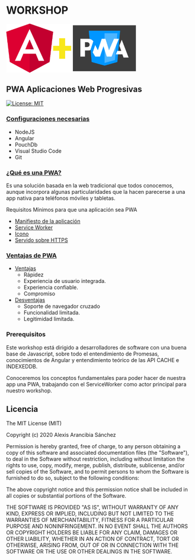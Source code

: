 # WORKSHOP

<p float="left">
    <img src="./angular-pwa.png" alt="Workshop unit testing con Angular" width="350" />
</p>

## PWA Aplicaciones Web Progresivas

[![License: MIT](https://img.shields.io/badge/License-MIT-yellow.svg)](https://opensource.org/licenses/MIT)

### [**Configuraciones necesarias**](0-configuraciones-necesarias/0-configuraciones-necesarias.md)

- NodeJS
- Angular
- PouchDb
- Visual Studio Code
- Git

### [**¿Qué es una PWA?**](1-pruebas-automaticas/1-1-pruebas-automaticas.md)

Es una solución basada en la web tradicional que todos conocemos, aunque incorpora algunas particularidades que la hacen parecerse a una app nativa para teléfonos móviles y tabletas.

Requisitos Mínimos para que una aplicación sea PWA

- [Manifiesto de la aplicación](1-pruebas-automaticas/1-1-pruebas-automaticas.md)
- [Service Worker](./service-worker/intro.md)
- [Icono](1.md)
- [Servido sobre HTTPS](./.md)

### [**Ventajas de PWA**](2-pruebas-unitarias/2-1-ventajas-pruebas-unitarias.md)

- [Ventajas](2-pruebas-unitarias/2-1-ventajas-pruebas-unitarias.md)
    - Rápidez
    - Experiencia de usuario integrada.
    - Experiencia confiable.
    - Compromiso
- [Desventajas](2-pruebas-unitarias/2-2-desventajas-pruebas-unitarias.md)
    - Soporte de navegador cruzado
    - Funcionalidad limitada.
    - Legitimidad limitada.


### **Prerequisitos**

Este workshop está dirigido a desarrolladores de software con una buena base de Javascript, sobre todo el entendimiento de Promesas, conocimientos de Angular y entendimiento teórico de las API CACHE e INDEXEDDB.

Conoceremos los conceptos fundamentales para poder hacer de nuestra app una PWA, trabajando con el ServiceWorker como actor principal para nuestro workshop.

## Licencia

The MIT License (MIT)

Copyright (c) 2020 Alexis Arancibia Sánchez

Permission is hereby granted, free of charge, to any person obtaining a copy of this software and associated documentation files (the "Software"), to deal in the Software without restriction, including without limitation the rights to use, copy, modify, merge, publish, distribute, sublicense, and/or sell copies of the Software, and to permit persons to whom the Software is furnished to do so, subject to the following conditions:

The above copyright notice and this permission notice shall be included in all copies or substantial portions of the Software.

THE SOFTWARE IS PROVIDED "AS IS", WITHOUT WARRANTY OF ANY KIND, EXPRESS OR IMPLIED, INCLUDING BUT NOT LIMITED TO THE WARRANTIES OF MERCHANTABILITY, FITNESS FOR A PARTICULAR PURPOSE AND NONINFRINGEMENT. IN NO EVENT SHALL THE AUTHORS OR COPYRIGHT HOLDERS BE LIABLE FOR ANY CLAIM, DAMAGES OR OTHER LIABILITY, WHETHER IN AN ACTION OF CONTRACT, TORT OR OTHERWISE, ARISING FROM, OUT OF OR IN CONNECTION WITH THE SOFTWARE OR THE USE OR OTHER DEALINGS IN THE SOFTWARE.